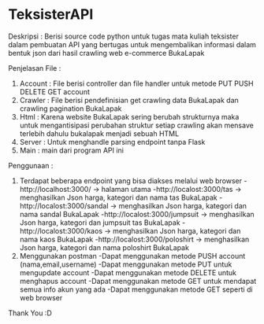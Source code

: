 # TeksisterAPI
Deskripsi : Berisi source code python untuk tugas mata kuliah teksister dalam pembuatan API 
yang bertugas untuk mengembalikan informasi dalam bentuk json dari hasil crawling web e-commerce BukaLapak

Penjelasan File :
1. Account : File berisi controller dan file handler untuk metode PUT PUSH DELETE GET account 
2. Crawler : File berisi pendefinisian get crawling data BukaLapak dan crawling pagination BukaLapak
3. Html : Karena website BukaLapak sering berubah strukturnya maka untuk mengantisipasi perubahan struktur
   setiap crawling akan mensave terlebih dahulu bukalapak menjadi sebuah HTML
4. Server : Untuk menghandle parsing endpoint tanpa Flask
5. Main : main dari program API ini

Penggunaan :
1. Terdapat beberapa endpoint yang bisa diakses melalui web browser
   -http://localhost:3000/ -> halaman utama
   -http://localost:3000/tas -> menghasilkan Json harga, kategori dan nama tas BukaLapak
   -http://localost:3000/sandal -> menghasilkan Json harga, kategori dan nama sandal BukaLapak
   -http://localost:3000/jumpsuit -> menghasilkan Json harga, kategori dan jumpsuit tas BukaLapak
   -http://localost:3000/kaos -> menghasilkan Json harga, kategori dan nama kaos BukaLapak
   -http://localost:3000/poloshirt -> menghasilkan Json harga, kategori dan nama poloshirt BukaLapak
 2. Menggunakan postman
   -Dapat menggunakan metode PUSH account (nama,email,username) 
   -Dapat menggunakan metode PUT untuk mengupdate account
   -Dapat menggunakan metode DELETE untuk menghapus account
   -Dapat menggunakan metode GET untuk mendapat semua info akun yang ada
   -Dapat menggunakan metode GET seperti di web browser
 
 Thank You :D
